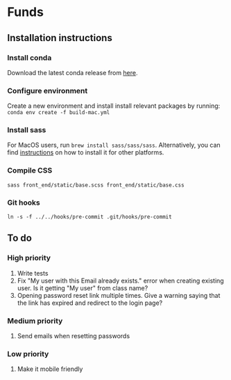 # Funds

## Installation instructions
### Install conda
Download the latest conda release from [here](https://www.anaconda.com/distribution/).

### Configure environment
Create a new environment and install install relevant packages by running:
```conda env create -f build-mac.yml```

### Install sass
For MacOS users, run
```brew install sass/sass/sass```.
Alternatively, you can find [instructions](https://sass-lang.com/install) on how to install it for other platforms.


### Compile CSS
```sass front_end/static/base.scss front_end/static/base.css```

### Git hooks
```ln -s -f ../../hooks/pre-commit .git/hooks/pre-commit```

## To do
### High priority
1. Write tests
1. Fix "My user with this Email already exists." error when creating existing user. Is it getting "My user" from class name?
1. Opening password reset link multiple times. Give a warning saying that the link has expired and redirect to the login page?

### Medium priority
1. Send emails when resetting passwords

### Low priority
1. Make it mobile friendly